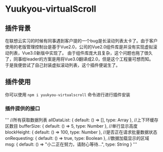 # Yuukyou-virtualScroll
## 插件背景
在联想云实习的时候有同事遇到客户提的一个bug是长滚动列表太卡了。由于客户使用的老版管理控制台是基于Vue2.0，公司的Vue2.0组件库是并没有实现虚拟滚动列表，Vue3.0新版中实现了。
由于组件库庞大且复杂，这个问题也拖了很久了，同事给leader的方案是用将Vue3.0翻译成2.0，但是这个工程量可想而知。
于是我便尝试了自己封装虚拟滚动列表，这个插件便诞生了。
## 插件使用
你可以使用 ` npm i yuukyou-virtualscroll ` 命令进行进行插件安装
### 插件提供的接口
'''
    //所有获取数据列表
    allDataList: { default: () => [], type: Array },
    //上下环缓存区数目
    bufferSize: { default: () => 5, type: Number },
    //单行显示高度
    blockHeight: { default: () => 100, type: Number },
    //是否正在请求批量数据状态
    onRequesting: { default: () => true, type: Boolean },
    //数据加载显示的区域
    msg: { default: () => "小二正在努力，请耐心等待...", type: String }
'''
